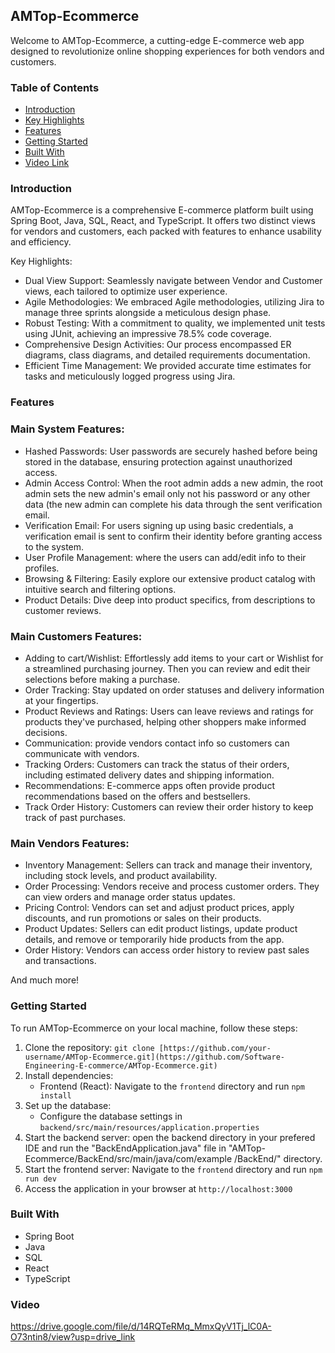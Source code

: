 ## AMTop-Ecommerce

Welcome to AMTop-Ecommerce, a cutting-edge E-commerce web app designed to revolutionize online shopping experiences for both vendors and customers.

### Table of Contents

- [Introduction](#introduction)
- [Key Highlights](#key-highlights)
- [Features](#features)
- [Getting Started](#getting-started)
- [Built With](#built-with)
- [Video Link](#video-link)

### Introduction

AMTop-Ecommerce is a comprehensive E-commerce platform built using Spring Boot, Java, SQL, React, and TypeScript. It offers two distinct views for vendors and customers, each packed with features to enhance usability and efficiency.

Key Highlights:

- Dual View Support: Seamlessly navigate between Vendor and Customer views, each tailored to optimize user experience.
- Agile Methodologies: We embraced Agile methodologies, utilizing Jira to manage three sprints alongside a meticulous design phase.
- Robust Testing: With a commitment to quality, we implemented unit tests using JUnit, achieving an impressive 78.5% code coverage.
- Comprehensive Design Activities: Our process encompassed ER diagrams, class diagrams, and detailed requirements documentation.
- Efficient Time Management: We provided accurate time estimates for tasks and meticulously logged progress using Jira.

### Features

### Main System Features:

- Hashed Passwords: User passwords are securely hashed before being stored in the database, ensuring protection against unauthorized access.
- Admin Access Control: When the root admin adds a new admin, the root admin sets the new admin's email only not his password or any other data (the new admin can complete his data through the sent verification email.
- Verification Email: For users signing up using basic credentials, a verification email is sent to confirm their identity before granting access to the system.
- User Profile Management: where the users can add/edit info to their profiles.
- Browsing & Filtering: Easily explore our extensive product catalog with intuitive search and filtering options.
- Product Details: Dive deep into product specifics, from descriptions to customer reviews.

### Main Customers Features:

- Adding to cart/Wishlist: Effortlessly add items to your cart or Wishlist for a streamlined purchasing journey. Then you can review and edit their selections before making a purchase.
- Order Tracking: Stay updated on order statuses and delivery information at your fingertips.
- Product Reviews and Ratings: Users can leave reviews and ratings for products they've purchased, helping other shoppers make informed decisions.
- Communication: provide vendors contact info so customers can communicate with vendors.
- Tracking Orders: Customers can track the status of their orders, including estimated delivery dates and shipping information.
- Recommendations: E-commerce apps often provide product recommendations based on the offers and bestsellers.
- Track Order History: Customers can review their order history to keep track of past purchases.

### Main Vendors Features:

- Inventory Management: Sellers can track and manage their inventory, including stock levels, and product availability.
- Order Processing: Vendors receive and process customer orders. They can view orders and manage order status updates.
- Pricing Control: Vendors can set and adjust product prices, apply discounts, and run promotions or sales on their products.
- Product Updates: Sellers can edit product listings, update product details, and remove or temporarily hide products from the app.
- Order History: Vendors can access order history to review past sales and transactions.

And much more!

### Getting Started

To run AMTop-Ecommerce on your local machine, follow these steps:

1. Clone the repository: `git clone [https://github.com/your-username/AMTop-Ecommerce.git](https://github.com/Software-Engineering-E-commerce/AMTop-Ecommerce.git)`
3. Install dependencies:
   - Frontend (React): Navigate to the `frontend` directory and run `npm install`
4. Set up the database:
   - Configure the database settings in `backend/src/main/resources/application.properties`
5. Start the backend server: open the backend directory in your prefered IDE and run the "BackEndApplication.java" file in "AMTop-Ecommerce/BackEnd/src/main/java/com/example
/BackEnd/" directory.
6. Start the frontend server: Navigate to the `frontend` directory and run `npm run dev`
7. Access the application in your browser at `http://localhost:3000`


### Built With

- Spring Boot
- Java
- SQL
- React
- TypeScript

### Video

https://drive.google.com/file/d/14RQTeRMq_MmxQyV1Tj_lC0A-O73ntin8/view?usp=drive_link
